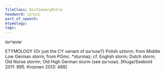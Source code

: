 ```yaml
---
fileClass: DictionaryEntry
headword: שטאָרעם
part_of_speech: 
etymology: 
tags: 
---
```

שטאָרעם

ETYMOLOGY
{Or just the CY variant of שטורעם?}
Polish sztorm; from Middle Low German storm; from PGmc. *sturmaz; cf. English storm; Dutch storm; Old Norse stormr; Old High German sturm (see שטורעם).
[Kluge/Seebold 2011: 895. Kroonen 2013: 488]